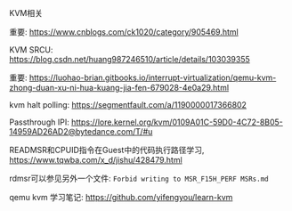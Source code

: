 KVM相关

重要: https://www.cnblogs.com/ck1020/category/905469.html

KVM SRCU: https://blog.csdn.net/huang987246510/article/details/103039355

重要: https://luohao-brian.gitbooks.io/interrupt-virtualization/qemu-kvm-zhong-duan-xu-ni-hua-kuang-jia-fen-679028-4e0a29.html

kvm halt polling: https://segmentfault.com/a/1190000017366802


Passthrough IPI: https://lore.kernel.org/kvm/0109A01C-59D0-4C72-8B05-14959AD26AD2@bytedance.com/T/#u


READMSR和CPUID指令在Guest中的代码执行路径学习, https://www.tqwba.com/x_d/jishu/428479.html

rdmsr可以参见另外一个文件: `Forbid writing to MSR_F15H_PERF MSRs.md`

qemu kvm 学习笔记: https://github.com/yifengyou/learn-kvm